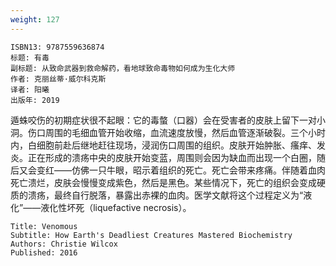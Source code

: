 ```yaml
---
weight: 127
---
```


```
ISBN13: 9787559636874
标题: 有毒
副标题: 从致命武器到救命解药，看地球致命毒物如何成为生化大师
作者: 克丽丝蒂·威尔科克斯
译者: 阳曦
出版年: 2019
```

遁蛛咬伤的初期症状很不起眼：它的毒螫（口器）会在受害者的皮肤上留下一对小洞。伤口周围的毛细血管开始收缩，血流速度放慢，然后血管逐渐破裂。三个小时内，白细胞前赴后继地赶往现场，浸润伤口周围的组织。皮肤开始肿胀、瘙痒、发炎。正在形成的溃疡中央的皮肤开始变蓝，周围则会因为缺血而出现一个白圈，随后又会变红——仿佛一只牛眼，昭示着组织的死亡。死亡会带来疼痛。伴随着血肉死亡溃烂，皮肤会慢慢变成紫色，然后是黑色。某些情况下，死亡的组织会变成硬质的溃疡，最终自行脱落，暴露出赤裸的血肉。医学文献将这个过程定义为“液化”——液化性坏死（liquefactive necrosis）。

```
Title: Venomous
Subtitle: How Earth's Deadliest Creatures Mastered Biochemistry
Authors: Christie Wilcox
Published: 2016
```